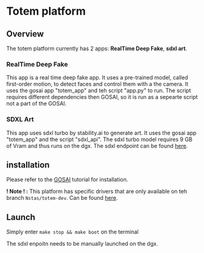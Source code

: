 # Totem platform

## Overview

The totem platform currently has 2 apps: **RealTime Deep Fake**, **sdxl art**.

### RealTime Deep Fake

This app is a real time deep fake app. It uses a pre-trained model, called first-order motion, to detect faces and control them with a the camera.
It uses the gosai app "totem_app" and teh script "app.py" to run. The script requires different dependencies then GOSAI, so it is run as a sepearte script not a part of the GOSAI.

### SDXL Art

This app uses sdxl turbo by stability.ai to generate art. It uses the gosai app "totem_app" and the script "sdxl_api". The sdxl turbo model requires 9 GB of Vram and thus runs on the dgx. The sdxl endpoint can be found [here](https://github.com/COLVERTYETY/sdxlTurboEndpoint).

## installation

Please refer to the [GOSAI](https://github.com/GOSAI-DVIC/gosai) tutorial for installation.

**! Note ! :** This platform has specific drivers that are only available on teh branch ```Nstas/totem-dev```. Can be found [here](https://github.com/GOSAI-DVIC/gosai/tree/Nstas/totem-dev).

## Launch

Simply enter `make stop && make boot` on the terminal

The sdxl enpoitn needs to be manually launched on the dgx.